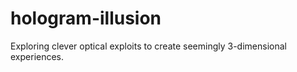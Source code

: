 # hologram-illusion
Exploring clever optical exploits to create seemingly 3-dimensional experiences.

